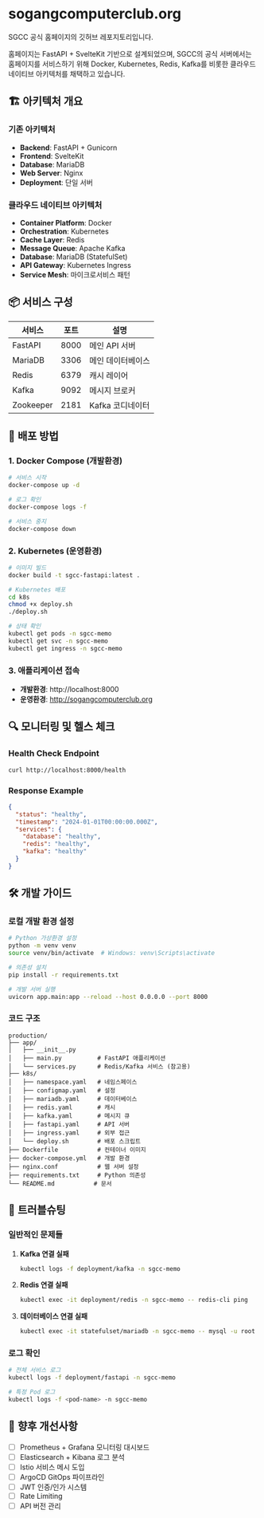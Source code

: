 # sogangcomputerclub.org

SGCC 공식 홈페이지의 깃허브 레포지토리입니다.

홈페이지는 FastAPI + SvelteKit 기반으로 설계되었으며, SGCC의 공식 서버에서는 홈페이지를 서비스하기 위해 Docker, Kubernetes, Redis, Kafka를 비롯한 클라우드 네이티브 아키텍처를 채택하고 있습니다.

## 🏗️ 아키텍처 개요

### 기존 아키텍처
- **Backend**: FastAPI + Gunicorn
- **Frontend**: SvelteKit
- **Database**: MariaDB
- **Web Server**: Nginx
- **Deployment**: 단일 서버

### 클라우드 네이티브 아키텍처
- **Container Platform**: Docker
- **Orchestration**: Kubernetes
- **Cache Layer**: Redis
- **Message Queue**: Apache Kafka
- **Database**: MariaDB (StatefulSet)
- **API Gateway**: Kubernetes Ingress
- **Service Mesh**: 마이크로서비스 패턴


## 📦 서비스 구성

| 서비스 | 포트 | 설명 |
|--------|------|------|
| FastAPI | 8000 | 메인 API 서버 |
| MariaDB | 3306 | 메인 데이터베이스 |
| Redis | 6379 | 캐시 레이어 |
| Kafka | 9092 | 메시지 브로커 |
| Zookeeper | 2181 | Kafka 코디네이터 |

## 🔧 배포 방법

### 1. Docker Compose (개발환경)
```bash
# 서비스 시작
docker-compose up -d

# 로그 확인
docker-compose logs -f

# 서비스 중지
docker-compose down
```

### 2. Kubernetes (운영환경)
```bash
# 이미지 빌드
docker build -t sgcc-fastapi:latest .

# Kubernetes 배포
cd k8s
chmod +x deploy.sh
./deploy.sh

# 상태 확인
kubectl get pods -n sgcc-memo
kubectl get svc -n sgcc-memo
kubectl get ingress -n sgcc-memo
```

### 3. 애플리케이션 접속
- **개발환경**: http://localhost:8000
- **운영환경**: http://sogangcomputerclub.org

## 🔍 모니터링 및 헬스 체크

### Health Check Endpoint
```bash
curl http://localhost:8000/health
```

### Response Example
```json
{
  "status": "healthy",
  "timestamp": "2024-01-01T00:00:00.000Z",
  "services": {
    "database": "healthy",
    "redis": "healthy",
    "kafka": "healthy"
  }
}
```


## 🛠️ 개발 가이드

### 로컬 개발 환경 설정
```bash
# Python 가상환경 설정
python -m venv venv
source venv/bin/activate  # Windows: venv\Scripts\activate

# 의존성 설치
pip install -r requirements.txt

# 개발 서버 실행
uvicorn app.main:app --reload --host 0.0.0.0 --port 8000
```

### 코드 구조
```
production/
├── app/
│   ├── __init__.py
│   ├── main.py          # FastAPI 애플리케이션
│   └── services.py      # Redis/Kafka 서비스 (참고용)
├── k8s/
│   ├── namespace.yaml   # 네임스페이스
│   ├── configmap.yaml   # 설정
│   ├── mariadb.yaml     # 데이터베이스
│   ├── redis.yaml       # 캐시
│   ├── kafka.yaml       # 메시지 큐
│   ├── fastapi.yaml     # API 서버
│   ├── ingress.yaml     # 외부 접근
│   └── deploy.sh        # 배포 스크립트
├── Dockerfile           # 컨테이너 이미지
├── docker-compose.yml   # 개발 환경
├── nginx.conf           # 웹 서버 설정
├── requirements.txt     # Python 의존성
└── README.md           # 문서
```

## 🚨 트러블슈팅

### 일반적인 문제들

1. **Kafka 연결 실패**
   ```bash
   kubectl logs -f deployment/kafka -n sgcc-memo
   ```

2. **Redis 연결 실패**
   ```bash
   kubectl exec -it deployment/redis -n sgcc-memo -- redis-cli ping
   ```

3. **데이터베이스 연결 실패**
   ```bash
   kubectl exec -it statefulset/mariadb -n sgcc-memo -- mysql -u root -p
   ```

### 로그 확인
```bash
# 전체 서비스 로그
kubectl logs -f deployment/fastapi -n sgcc-memo

# 특정 Pod 로그
kubectl logs -f <pod-name> -n sgcc-memo
```

## 🎯 향후 개선사항

- [ ] Prometheus + Grafana 모니터링 대시보드
- [ ] Elasticsearch + Kibana 로그 분석
- [ ] Istio 서비스 메시 도입
- [ ] ArgoCD GitOps 파이프라인
- [ ] JWT 인증/인가 시스템
- [ ] Rate Limiting
- [ ] API 버전 관리
